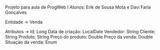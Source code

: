 Projeto para aula de ProgWeb I
Alunos: Erik de Sousa Mota e Davi Faria Gonçalves

Entidade -> Venda

Atributos -> Id: Long
             Data de criação: LocalDate
             Vendedor: String
             Cliente: String
             Produto: String
             Preço do produto: Double
             Preço da venda: Double
             Situação da venda: Enum
